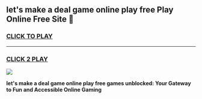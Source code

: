 
## let's make a deal game online play free Play Online Free Site 👋
<h3>
<a href="https://download.freeplayer.one?title=let's_make_a_deal_game_online_play_free&ref=21F">CLICK TO PLAY</a></h3>
<hr>

<h3>
<a href="https://download.freeplayer.one?title=let's_make_a_deal_game_online_play_free&ref=21F">CLICK 2 PLAY</a>
  
</h3>

<a href="https://download.freeplayer.one?title=let's_make_a_deal_game_online_play_free&ref=21F"><img src="https://cdnb.artstation.com/p/assets/images/images/032/539/853/original/anto-thomas-button-gif.gif"></a>


**let's make a deal game online play free games unblocked: Your Gateway to Fun and Accessible Online Gaming**
